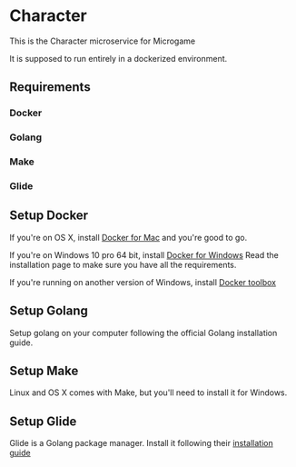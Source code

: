 # Character
This is the Character microservice for Microgame

It is supposed to run entirely in a dockerized environment.

## Requirements

### Docker
### Golang
### Make
### Glide

## Setup Docker

If you're on OS X, install [Docker for Mac](https://docs.docker.com/docker-for-mac/install/) and you're good to go.

If you're on Windows 10 pro 64 bit, install [Docker for Windows](https://docs.docker.com/docker-for-windows/install/#download-docker-for-windows)
Read the installation page to make sure you have all the requirements.

If you're running on another version of Windows, install [Docker toolbox](https://docs.docker.com/toolbox/toolbox_install_windows/)

## Setup Golang

Setup golang on your computer following the official Golang installation guide.

## Setup Make

Linux and OS X comes with Make, but you'll need to install it for Windows.

## Setup Glide

Glide is a Golang package manager. Install it following their [installation guide](https://github.com/Masterminds/glide)
